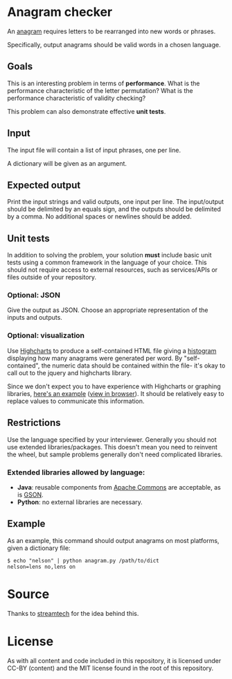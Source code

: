Anagram checker
===============
An [anagram](https://en.wikipedia.org/wiki/Anagram) requires letters to be rearranged into new words or phrases.

Specifically, output anagrams should be valid words in a chosen language.

## Goals
This is an interesting problem in terms of **performance**. What is the performance characteristic of the letter permutation? What is the performance characteristic of validity checking?

This problem can also demonstrate effective **unit tests**.

## Input

The input file will contain a list of input phrases, one per line.

A dictionary will be given as an argument.

## Expected output

Print the input strings and valid outputs, one input per line. The input/output should be delimited by an equals sign, and the outputs should be delimited by a comma. No additional spaces or newlines should be added.

## Unit tests

In addition to solving the problem, your solution **must** include basic unit tests using a common framework in the language of your choice. This should not require access to external resources, such as services/APIs or files outside of your repository.

### Optional: JSON

Give the output as JSON. Choose an appropriate representation of the inputs and outputs.

### Optional: visualization

Use [Highcharts](http://www.highcharts.com/) to produce a self-contained HTML file giving a [histogram](http://en.wikipedia.org/wiki/Histogram) displaying how many anagrams were generated per word. By "self-contained", the numeric data should be contained within the file- it's okay to call out to the jquery and highcharts library.

Since we don't expect you to have experience with Highcharts or graphing libraries, [here's an example](visualization-example.html) ([view in browser](http://htmlpreview.github.io/?https://github.com/adhoclabs/interview-code-tests/blob/master/anagrams/visualization-example.html)). It should be relatively easy to replace values to communicate this information.

## Restrictions

Use the language specified by your interviewer. Generally you should not use extended libraries/packages. This doesn't mean you need to reinvent the wheel, but sample problems generally don't need complicated libraries.

### Extended libraries allowed by language:

* **Java**: reusable components from [Apache Commons](http://commons.apache.org/components.html) are acceptable, as is [GSON](https://code.google.com/p/google-gson/).
* **Python**: no external libraries are necessary.


## Example

As an example, this command should output anagrams on most platforms, given a dictionary file:

    $ echo "nelson" | python anagram.py /path/to/dict
    nelson=lens no,lens on

# Source
Thanks to [streamtech](http://www.streamtech.nl/problemset/148.html) for the idea behind this.

# License
As with all content and code included in this repository, it is licensed under CC-BY (content) and the MIT license found in the root of this repository.
